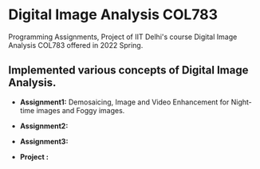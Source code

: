 # Digital Image Analysis COL783

Programming Assignments, Project of IIT Delhi's course Digital Image Analysis COL783 offered in 2022 Spring.

## Implemented various concepts of Digital Image Analysis.

* **Assignment1:** Demosaicing, Image and Video Enhancement for Night-time images and Foggy images.

* **Assignment2:**

* **Assignment3:** 

* **Project :** 

